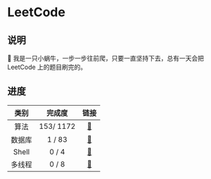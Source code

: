 # LeetCode

## 说明

🐌 我是一只小蜗牛，一步一步往前爬，只要一直坚持下去，总有一天会把 LeetCode 上的题目刷完的。

## 进度

|  类别  |  完成度   |       链接       |
| :----: | :-------: | :--------------: |
|  算法  | 153/ 1172 | [🍇](Algorithms)  |
| 数据库 |  1 / 83   |  [🍈](Database)   |
| Shell  |   0 / 4   |    [🍊](Shell)    |
| 多线程 |   0 / 8   | [🍋](Concurrency) |

